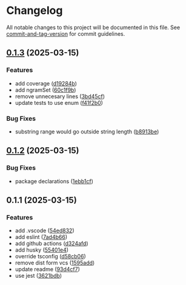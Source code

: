 # Changelog

All notable changes to this project will be documented in this file. See [commit-and-tag-version](https://github.com/absolute-version/commit-and-tag-version) for commit guidelines.

## [0.1.3](https://github.com/TobiasDemoor/ngramjs/compare/v0.1.2...v0.1.3) (2025-03-15)


### Features

* add coverage ([d19284b](https://github.com/TobiasDemoor/ngramjs/commit/d19284b06823054d7ce65b90e2e4b75986a0690a))
* add ngramSet ([60c1f9b](https://github.com/TobiasDemoor/ngramjs/commit/60c1f9b208a25e446db728fc09b7f4fbfd88a687))
* remove unnecesary lines ([3bd45cf](https://github.com/TobiasDemoor/ngramjs/commit/3bd45cf62b78c6b0c912ca941bad7dcb5375db3d))
* update tests to use enum ([f41f2b0](https://github.com/TobiasDemoor/ngramjs/commit/f41f2b032c3e84c495a18c23ddc9c2ba91687da6))


### Bug Fixes

* substring range would go outside string length ([b8913be](https://github.com/TobiasDemoor/ngramjs/commit/b8913be56a3315e27aee26b5bb1c073116df048e))

## [0.1.2](https://github.com/TobiasDemoor/ngramjs/compare/v0.1.1...v0.1.2) (2025-03-15)


### Bug Fixes

* package declarations ([1ebb1cf](https://github.com/TobiasDemoor/ngramjs/commit/1ebb1cfeb348c9ea44a5def77c2b50f3549499c9))

## 0.1.1 (2025-03-15)


### Features

* add .vscode ([54ed832](https://github.com/TobiasDemoor/ngramjs/commit/54ed832912478834d5ee25f6d718e707cc15c63a))
* add eslint ([7ad4b66](https://github.com/TobiasDemoor/ngramjs/commit/7ad4b66b2b4669e99bb3a8054fc9d517ecbbc3b6))
* add github actions ([d324afd](https://github.com/TobiasDemoor/ngramjs/commit/d324afd806bb9acab62901a32b38d4009da454c4))
* add husky ([55401e4](https://github.com/TobiasDemoor/ngramjs/commit/55401e4f64425cf24d7a835d148abf69e2971968))
* override tsconfig ([d58cb06](https://github.com/TobiasDemoor/ngramjs/commit/d58cb064706c30d5cc45112eab36b8721e714a0a))
* remove dist form vcs ([1595add](https://github.com/TobiasDemoor/ngramjs/commit/1595adda4c740078595249ed0071310fc8b9d063))
* update readme ([93d4cf7](https://github.com/TobiasDemoor/ngramjs/commit/93d4cf720b1d85222d9fddb6709fe4411ee90676))
* use jest ([3621bdb](https://github.com/TobiasDemoor/ngramjs/commit/3621bdb73d11617894e21754bbf5052cb1d2e3ec))
